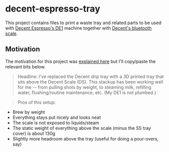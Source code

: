 # decent-espresso-tray

This project contains files to print a waste tray and related parts to be used with [Decent Espresso's DE1](https://decentespresso.com) machine together with [Decent's bluetooth scale](https://decentespresso.com/decentscale).

## Motivation
The motivation for this project was [explained here](https://3.basecamp.com/3671212/buckets/7351439/messages/5296473889) but I'll copy/paste the relevant bits below.

> Headline: I've replaced the Decent drip tray with a 3D printed tray that sits above the Decent Scale (DS). This stackup has been working well for me -- from pulling shots by weight, to steaming milk, refilling water,  flushing/routine maintenance, etc. (My DE1 is not plumbed.)

> Pros of this setup:
* Brew by weight
* Everything stays put nicely and looks neat
* The scale is not exposed to liquids/steam
* The static weight of everything above the scale (minus the SS tray cover) is about 130g
* Slightly more headroom above the tray (useful for doing a pour-overs, say)
